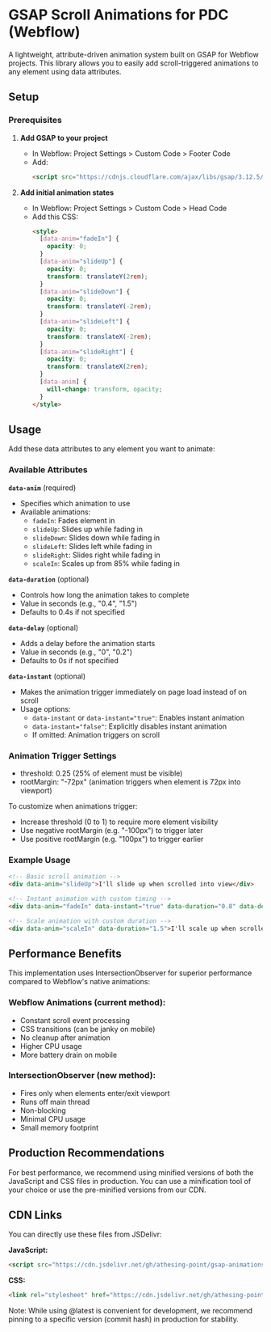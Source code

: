 # GSAP Scroll Animations for PDC (Webflow)

A lightweight, attribute-driven animation system built on GSAP for Webflow projects. This library allows you to easily add scroll-triggered animations to any element using data attributes.

## Setup

### Prerequisites

1. **Add GSAP to your project**

   - In Webflow: Project Settings > Custom Code > Footer Code
   - Add:
     ```html
     <script src="https://cdnjs.cloudflare.com/ajax/libs/gsap/3.12.5/gsap.min.js"></script>
     ```

2. **Add initial animation states**
   - In Webflow: Project Settings > Custom Code > Head Code
   - Add this CSS:
     ```html
     <style>
       [data-anim="fadeIn"] {
         opacity: 0;
       }
       [data-anim="slideUp"] {
         opacity: 0;
         transform: translateY(2rem);
       }
       [data-anim="slideDown"] {
         opacity: 0;
         transform: translateY(-2rem);
       }
       [data-anim="slideLeft"] {
         opacity: 0;
         transform: translateX(-2rem);
       }
       [data-anim="slideRight"] {
         opacity: 0;
         transform: translateX(2rem);
       }
       [data-anim] {
         will-change: transform, opacity;
       }
     </style>
     ```

## Usage

Add these data attributes to any element you want to animate:

### Available Attributes

**`data-anim`** (required)

- Specifies which animation to use
- Available animations:
  - `fadeIn`: Fades element in
  - `slideUp`: Slides up while fading in
  - `slideDown`: Slides down while fading in
  - `slideLeft`: Slides left while fading in
  - `slideRight`: Slides right while fading in
  - `scaleIn`: Scales up from 85% while fading in

**`data-duration`** (optional)

- Controls how long the animation takes to complete
- Value in seconds (e.g., "0.4", "1.5")
- Defaults to 0.4s if not specified

**`data-delay`** (optional)

- Adds a delay before the animation starts
- Value in seconds (e.g., "0", "0.2")
- Defaults to 0s if not specified

**`data-instant`** (optional)

- Makes the animation trigger immediately on page load instead of on scroll
- Usage options:
  - `data-instant` or `data-instant="true"`: Enables instant animation
  - `data-instant="false"`: Explicitly disables instant animation
  - If omitted: Animation triggers on scroll

### Animation Trigger Settings

- threshold: 0.25 (25% of element must be visible)
- rootMargin: "-72px" (animation triggers when element is 72px into viewport)

To customize when animations trigger:

- Increase threshold (0 to 1) to require more element visibility
- Use negative rootMargin (e.g. "-100px") to trigger later
- Use positive rootMargin (e.g. "100px") to trigger earlier

### Example Usage

```html
<!-- Basic scroll animation -->
<div data-anim="slideUp">I'll slide up when scrolled into view</div>

<!-- Instant animation with custom timing -->
<div data-anim="fadeIn" data-instant="true" data-duration="0.8" data-delay="0.2">I'll fade in immediately when the page loads</div>

<!-- Scale animation with custom duration -->
<div data-anim="scaleIn" data-duration="1.5">I'll scale up when scrolled into view</div>
```

## Performance Benefits

This implementation uses IntersectionObserver for superior performance compared to Webflow's native animations:

### Webflow Animations (current method):

- Constant scroll event processing
- CSS transitions (can be janky on mobile)
- No cleanup after animation
- Higher CPU usage
- More battery drain on mobile

### IntersectionObserver (new method):

- Fires only when elements enter/exit viewport
- Runs off main thread
- Non-blocking
- Minimal CPU usage
- Small memory footprint

## Production Recommendations

For best performance, we recommend using minified versions of both the JavaScript and CSS files in production. You can use a minification tool of your choice or use the pre-minified versions from our CDN.

## CDN Links

You can directly use these files from JSDelivr:

**JavaScript:**

```html
<script src="https://cdn.jsdelivr.net/gh/athesing-point/gsap-animations@latest/animations.min.js"></script>
```

**CSS:**

```html
<link rel="stylesheet" href="https://cdn.jsdelivr.net/gh/athesing-point/gsap-animations@latest/animations-initial.min.css" />
```

Note: While using @latest is convenient for development, we recommend pinning to a specific version (commit hash) in production for stability.
